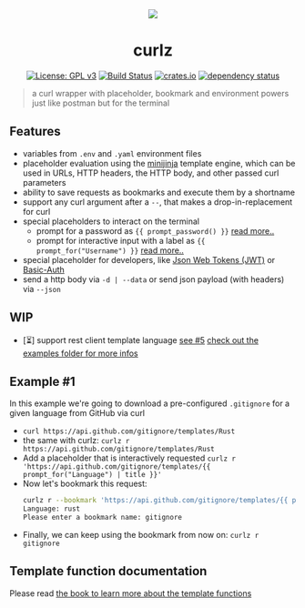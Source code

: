 <div align="center">
 <img src="https://github.com/curlz-rs/curlz/blob/main/resources/demo.gif?raw=true">
 <h1><strong>curlz</strong></h1>

[![License: GPL v3](https://img.shields.io/badge/License-GPLv3-blue.svg)](https://www.gnu.org/licenses/gpl-3.0)
[![Build Status](https://github.com/curlz-rs/curlz/workflows/Build/badge.svg)](https://github.com/curlz-rs/curlz/actions?query=branch%3Amain+workflow%3ABuild+)
[![crates.io](https://img.shields.io/crates/v/curlz.svg)](https://crates.io/crates/curlz)
[![dependency status](https://deps.rs/repo/github/curlz-rs/curlz/status.svg)](https://deps.rs/repo/github/curlz-rs/curlz)

</div>

> a curl wrapper with placeholder, bookmark and environment powers just like postman but for the terminal

## Features

- variables from `.env` and `.yaml` environment files
- ️placeholder evaluation using the [minijinja](https://docs.rs/minijinja/latest/minijinja/) template engine, which can
  be used in URLs, HTTP headers, the HTTP body, and other passed curl parameters
- ability to save requests as bookmarks and execute them by a shortname
- support any curl argument after a `--`, that makes a drop-in-replacement for curl
- special placeholders to interact on the terminal
  - prompt for a password
    as `{{ prompt_password() }}` [read more..](https://curlz-rs.github.io/curlz/template-functions.html#prompt-user-input---prompt_forname-string)
  - prompt for interactive input with a label
    as `{{ prompt_for("Username") }}` [read more..](https://curlz-rs.github.io/curlz/template-functions.html#prompt-user-for-password---prompt_password)
- ️special placeholder for developers,
  like [Json Web Tokens (JWT)](https://curlz-rs.github.io/curlz/template-functions.html#json-web-token---jwtclaims-map-signing_key-string)
  or [Basic-Auth](https://curlz-rs.github.io/curlz/template-functions.html#basic-auth-token---basicusername-string-password-string)
- send a http body via `-d | --data` or send json payload (with headers) via `--json`

## WIP

- [⏳] support rest client template language [see #5](https://github.com/curlz-rs/curlz/issues/5)
  [check out the examples folder for more infos](./examples/http-file)

## Example #1

In this example we're going to download a pre-configured `.gitignore` for a given language from GitHub via curl

- `curl https://api.github.com/gitignore/templates/Rust`
- the same with curlz: `curlz r https://api.github.com/gitignore/templates/Rust`
- Add a placeholder that is interactively requested
  `curlz r 'https://api.github.com/gitignore/templates/{{ prompt_for("Language") | title }}'`
- Now let's bookmark this request:
  ```sh
  curlz r --bookmark 'https://api.github.com/gitignore/templates/{{ prompt_for("Language") | title }}'
  Language: rust
  Please enter a bookmark name: gitignore
  ```
- Finally, we can keep using the bookmark from now on: `curlz r gitignore`

## Template function documentation

Please
read [the book to learn more about the template functions](https://curlz-rs.github.io/curlz/template-functions.html#template-function-documentation)
